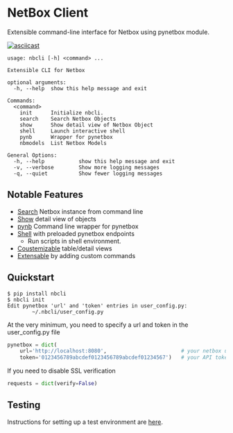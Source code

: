 # NetBox Client

Extensible command-line interface for Netbox using pynetbox module. 

[![asciicast](https://asciinema.org/a/348204.svg)](https://asciinema.org/a/348204)

```
usage: nbcli [-h] <command> ...

Extensible CLI for Netbox

optional arguments:
  -h, --help  show this help message and exit

Commands:
  <command>
    init      Initialize nbcli.
    search    Search Netbox Objects
    show      Show detail view of Netbox Object
    shell     Launch interactive shell
    pynb      Wrapper for pynetbox
    nbmodels  List Netbox Models

General Options:
  -h, --help           show this help message and exit
  -v, --verbose        Show more logging messages
  -q, --quiet          Show fewer logging messages
```

## Notable Features

- [Search](https://github.com/ericgeldmacher/nbcli/blob/release/docs/search.md) Netbox instance from command line
- [Show](https://github.com/ericgeldmacher/nbcli/blob/release/docs/show.md) detail view of objects
- [pynb](https://github.com/ericgeldmacher/nbcli/blob/release/docs/pynb.md) Command line wrapper for pynetbox
- [Shell](https://github.com/ericgeldmacher/nbcli/blob/release/docs/shell.md) with preloaded pynetbox endpoints
    - Run scripts in shell environment.
- [Coustemizable](https://github.com/ericgeldmacher/nbcli/blob/release/docs/views.md) table/detail views
- [Extensable](https://github.com/ericgeldmacher/nbcli/blob/release/docs/commands.md) by adding custom commands

## Quickstart

```
$ pip install nbcli
$ nbcli init
Edit pynetbox 'url' and 'token' entries in user_config.py:
        ~/.nbcli/user_config.py
```

At the very minimum, you need to specify a url and token in the user_config.py file

```python
pynetbox = dict(
    url='http://localhost:8080',                        # your netbox url
    token='0123456789abcdef0123456789abcdef01234567')   # your API token
```

If you need to disable SSL verification

```python
requests = dict(verify=False)
```

## Testing

Instructions for setting up a test environment are [here](https://github.com/ericgeldmacher/nbcli/blob/release/docs/test-env.md).
